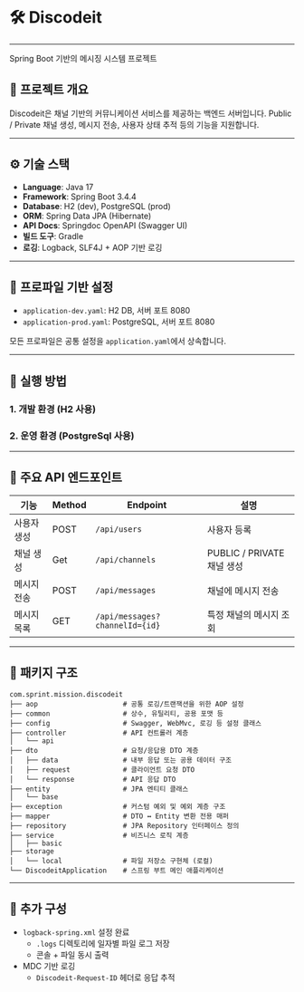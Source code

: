 # 🛠️ Discodeit

---
Spring Boot 기반의 메시징 시스템 프로젝트

## 📌 프로젝트 개요

Discodeit은 채널 기반의 커뮤니케이션 서비스를 제공하는 백엔드 서버입니다.
Public / Private 채널 생성, 메시지 전송, 사용자 상태 추적 등의 기능을 지원합니다.

---

## ⚙️ 기술 스택

- **Language**: Java 17
- **Framework**: Spring Boot 3.4.4
- **Database**: H2 (dev), PostgreSQL (prod)
- **ORM**: Spring Data JPA (Hibernate)
- **API Docs**: Springdoc OpenAPI (Swagger UI)
- **빌드 도구**: Gradle
- **로깅**: Logback, SLF4J + AOP 기반 로깅

---

## 🧩 프로파일 기반 설정

- `application-dev.yaml`: H2 DB, 서버 포트 8080
- `application-prod.yaml`: PostgreSQL, 서버 포트 8080

모든 프로파일은 공통 설정을 `application.yaml`에서 상속합니다.

---

## 🚀 실행 방법

### 1. 개발 환경 (H2 사용)

### 2. 운영 환경 (PostgreSql 사용)

---

## 🔗 주요 API 엔드포인트

| 기능     | Method | Endpoint                       | 설명                     |
|--------|--------|--------------------------------|------------------------|
| 사용자 생성 | POST   | `/api/users`                   | 사용자 등록                 |
| 채널 생성  | Get    | `/api/channels`                | PUBLIC / PRIVATE 채널 생성 |
| 메시지 전송 | POST   | `/api/messages`                | 채널에 메시지 전송             |
| 메시지 목록 | GET    | `/api/messages?channelId={id}` | 특정 채널의 메시지 조회          ||

---

## 🧾 패키지 구조

```
com.sprint.mission.discodeit
├── aop                     # 공통 로깅/트랜잭션을 위한 AOP 설정
├── common                  # 상수, 유틸리티, 공용 포맷 등
├── config                  # Swagger, WebMvc, 로깅 등 설정 클래스
├── controller              # API 컨트롤러 계층
│   └── api
├── dto                     # 요청/응답용 DTO 계층
│   ├── data                # 내부 응답 또는 공용 데이터 구조
│   ├── request             # 클라이언트 요청 DTO
│   └── response            # API 응답 DTO
├── entity                  # JPA 엔티티 클래스
│   └── base
├── exception               # 커스텀 예외 및 예외 계층 구조
├── mapper                  # DTO ↔ Entity 변환 전용 매퍼
├── repository              # JPA Repository 인터페이스 정의
├── service                 # 비즈니스 로직 계층
│   ├── basic
├── storage
│   └── local               # 파일 저장소 구현체 (로컬)
└── DiscodeitApplication    # 스프링 부트 메인 애플리케이션
```

[//]: # ()

[//]: # (## 🧪 테스트 가이드)

[//]: # ()

[//]: # (### 단위 테스트)

[//]: # ()

[//]: # (- `@MockBean`, `Mockito`, `BDDMockito` 사용)

[//]: # (- `UserService`, `ChannelService`, `MessageService`의 성공/실패 케이스 포함)

[//]: # ()

[//]: # (### 슬라이스 테스트)

[//]: # ()

[//]: # (- `@DataJpaTest`, `@WebMvcTest` 사용)

[//]: # (- 프로파일: `test` &#40;`application-test.yaml`&#41;)

[//]: # (- 주요 레포지토리 및 컨트롤러 대상)

[//]: # ()

[//]: # (### 통합 테스트)

[//]: # ()

[//]: # (- `@SpringBootTest` + `@Transactional`)

[//]: # (- H2 인메모리 DB 사용)

[//]: # (- API 통합 흐름 검증)

---

## 🧵 추가 구성

- `logback-spring.xml` 설정 완료
    - `.logs` 디렉토리에 일자별 파일 로그 저장
    - 콘솔 + 파일 동시 출력
- MDC 기반 로깅
    - `Discodeit-Request-ID` 헤더로 응답 추적